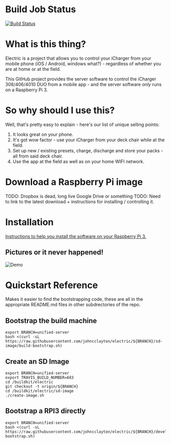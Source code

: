 # Build Job Status
[![Build Status](https://travis-ci.org/johncclayton/electric.svg?branch=master)](https://travis-ci.org/johncclayton/electric)

# What is this thing?
Electric is a project that allows you to control your iCharger from your mobile phone (iOS / Android, windows what?) - regardless of whether you are at home or at the field.

This GitHub project provides the server software to control the iCharger 308/406/4010 DUO from a mobile app - and the server software *only* runs on a Raspberry Pi 3.

# So why should I use this?
Well, that's pretty easy to explain - here's our list of unique selling points:
  1. It looks great on your phone.
  1. It's got wow factor - use your iCharger from your deck chair while at the field.
  1. Set up new / existing presets, charge, discharge and store your packs - all from said deck chair.
  1. Use the app at the field as well as on your home WIFI network.

# Download a Raspberry Pi image
TODO: Dropbox is dead, long live Google Drive or something
TODO: Need to link to the latest download + instructions for installing / controlling it. 

# Installation
[Instructions to help you install the software on your Raspberry Pi 3.](https://docs.google.com/document/d/12vy4kCue40k26qsqJIa6b5kwuOIhKOWrTJteruaGcJk/edit?usp=sharing)

## Pictures or it never happened!

![Demo](/docs/images/teaser.gif "Charge Demo!")

# Quickstart Reference

Makes it easier to find the bootstrapping code, these are all in the appropriate README.md files in other
subdrectories of the repo. 

## Bootstrap the build machine

    export BRANCH=unified-server
    bash <(curl -sL https://raw.githubusercontent.com/johncclayton/electric/${BRANCH}/sd-image/build-bootstrap.sh)

## Create an SD Image

    export BRANCH=unified-server
    export TRAVIS_BUILD_NUMBER=683
    cd /buildkit/electric
    git checkout -t origin/${BRANCH}
    cd /buildkit/electric/sd-image
    ./create-image.sh

## Bootstrap a RPI3 directly

    export BRANCH=unified-server
    bash <(curl -sL https://raw.githubusercontent.com/johncclayton/electric/${BRANCH}/development/rpi3-bootstrap.sh)
